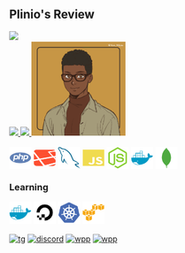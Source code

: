 
## Plinio's Review
<img src="https://badgen.net/badge/Developer on/Pede.ai/red?icon=">
 <div>
  <a href="https://github.com/ifabrycio">
  <img height="170em" src="https://github-readme-stats.vercel.app/api?username=ifabrycio&show_icons=true&theme=solarized-dark&include_all_commits=true&count_private=true"/>
  <img height="170em" src="https://github-readme-stats.vercel.app/api/top-langs/?username=ifabrycio&layout=compact&langs_count=7&theme=solarized-dark"/>
  <img height="170em" src="https://github.com/iFabrycio/iFabrycio/blob/main/download20210800182622.png?raw=true"/>
  </a>
</div>
<div><br>
  <img align="center" alt="PHP" width="40" src="https://raw.githubusercontent.com/devicons/devicon/master/icons/php/php-plain.svg">
  <img align="center" alt="Laravel" height="30" width="40" src="https://raw.githubusercontent.com/devicons/devicon/master/icons/laravel/laravel-plain.svg">
  <img align="center" alt="mysql"  width="40" src="https://raw.githubusercontent.com/devicons/devicon/master/icons/mysql/mysql-plain.svg">
  <img align="center" alt="JS" height="30" width="40" src="https://raw.githubusercontent.com/devicons/devicon/master/icons/javascript/javascript-plain.svg">
  <img align="center" alt="nodejs"  width="40" src="https://raw.githubusercontent.com/devicons/devicon/master/icons/nodejs/nodejs-plain.svg">
  <img align="center" alt="docker"  width="40" src="https://raw.githubusercontent.com/devicons/devicon/master/icons/docker/docker-plain.svg">
  <img align="center" alt="mongodb"  width="40" src="https://raw.githubusercontent.com/devicons/devicon/master/icons/mongodb/mongodb-plain.svg">
</div>

### Learning
<div>
 <img align="center" alt="docker"  width="40" src="https://raw.githubusercontent.com/devicons/devicon/master/icons/docker/docker-plain.svg">
  <img align="center" alt="DO"  width="40" src="https://raw.githubusercontent.com/devicons/devicon/master/icons/digitalocean/digitalocean-plain.svg">
  <img align="center" alt="kubernetes"  width="40" src="https://raw.githubusercontent.com/devicons/devicon/master/icons/kubernetes/kubernetes-plain.svg">
  <img align="center" alt="AWS"  width="40" src="https://raw.githubusercontent.com/devicons/devicon/master/icons/amazonwebservices/amazonwebservices-original.svg">
</div>

<div><br>
 <a href="https://t.me/IFabrycio" target="_blank"><img align="center" alt="tg" src="https://img.shields.io/badge/Telegram-2CA5E0?style=for-the-badge&logo=telegram&logoColor=white"></a>
 <a href="https://discordapp.com/users/246801702865469440" target="_blank"><img align="center" alt="discord" src="https://img.shields.io/badge/Discord-7289DA?style=for-the-badge&logo=discord&logoColor=white"></a>
 <a href="https://www.instagram.com/fresh.prince.of.space/" target="_blank"><img align="center" alt="wpp" src="https://img.shields.io/badge/Instagram-E4405F?style=for-the-badge&logo=instagram&logoColor=white"></a>
 <a href="https://www.linkedin.com/in/pfabrycio/" target="_blank"><img align="center" alt="wpp" src="https://img.shields.io/badge/LinkedIn-0077B5?style=for-the-badge&logo=linkedin&logoColor=white"></a>
</div>

<!--
**iFabrycio/iFabrycio** is a ✨ _special_ ✨ repository because its `README.md` (this file) appears on your GitHub profile.

Here are some ideas to get you started:

- 🔭 I’m currently working on ...
- 🌱 I’m currently learning ...
- 👯 I’m looking to collaborate on ...
- 🤔 I’m looking for help with ...
- 💬 Ask me about ...
- 📫 How to reach me: ...
- 😄 Pronouns: ...
- ⚡ Fun fact: ...
-->

